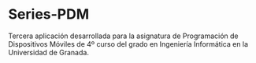 # Series-PDM
Tercera aplicación desarrollada para la asignatura de Programación de Dispositivos Móviles de 4º curso del grado en Ingeniería Informática en la Universidad de Granada.
